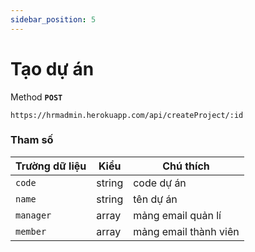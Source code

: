 ```yaml
---
sidebar_position: 5
---
```


# Tạo dự án

Method **`POST`**

```shell
https://hrmadmin.herokuapp.com/api/createProject/:id
```

### Tham số

| Trường dữ liệu | Kiểu   | Chú thích             |
| -------------- | ------ | --------------------- |
| `code`         | string | code dự án            |
| `name`         | string | tên dự án             |
| `manager`      | array  | mảng email quản lí    |
| `member`       | array  | mảng email thành viên |
